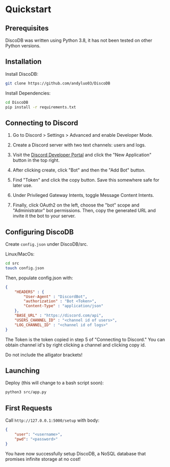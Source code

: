 # Quickstart

## Prerequisites

DiscoDB was written using Python 3.8, it has not been tested on other Python versions.

## Installation

Install DiscoDB:

```bash
git clone https://github.com/andyluo03/DiscoDB
```

Install Dependencies:

```bash
cd DiscoDB
pip install -r requirements.txt
```

## Connecting to Discord

1. Go to Discord > Settings > Advanced and enable Developer Mode.

2. Create a Discord server with two text channels: users and logs.

3. Visit the [Discord Developer Portal](https://discord.com/developers/applications) and click the "New Application" button in the top right.

4. After clicking create, click "Bot" and then the "Add Bot" button.

5. Find "Token" and click the copy button. Save this somewhere safe for later use.

6. Under Privileged Gateway Intents, toggle Message Content Intents.

7. Finally, click OAuth2 on the left, choose the "bot" scope and "Administrator" bot permissions. Then, copy the generated URL and invite it the bot to your server.

## Configuring DiscoDB

Create ``config.json`` under DiscoDB/src.

Linux/MacOs:

```bash
cd src
touch config.json
```

Then, populate config.json with:

```json
{
    "HEADERS" : {
        "User-Agent" : "DiscordBot",
        "authorization" : "Bot <Token>",
        "Content-Type" : "application/json"
    },
    "BASE_URL" : "https://discord.com/api",
    "USERS_CHANNEL_ID" : "<channel id of users>",
    "LOG_CHANNEL_ID" : "<channel id of logs>"
}
```

The Token is the token copied in step 5 of "Connecting to Discord." You can obtain channel id's by right clicking a channel and clicking copy id.

Do not include the alligator brackets!

## Launching

Deploy (this will change to a bash script soon):

```bash
python3 src/app.py
```

## First Requests

Call ``http://127.0.0.1:5000/setup`` with body:

```json
{
    "user": "<username>",
    "pwd": "<password>"
}
```

You have now successfully setup DiscoDB, a NoSQL database that promises infinite storage at no cost!
